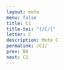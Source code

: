 ```yaml
---
layout: mote
menu: false
title: C1
title-tei: "[/C/]"
letter: C
description: Mote C
permalink: /C1/
prev: B8
next: C2
---
```

